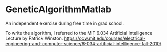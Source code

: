 # GeneticAlgorithmMatlab
An independent exercise during free time in grad school.

To write the algorithm, I referred to the MIT 6.034 Artificial Intelligence Lecture by Patrick Winston.
https://ocw.mit.edu/courses/electrical-engineering-and-computer-science/6-034-artificial-intelligence-fall-2010/
